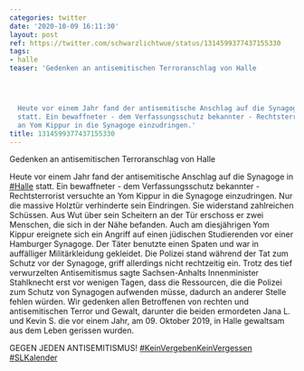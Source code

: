```yaml
---
categories: twitter
date: '2020-10-09 16:11:30'
layout: post
ref: https://twitter.com/schwarzlichtwue/status/1314599377437155330
tags:
- halle
teaser: 'Gedenken an antisemitischen Terroranschlag von Halle




  Heute vor einem Jahr fand der antisemitische Anschlag auf die Synagoge in [#Halle](/t/halle)
  statt. Ein bewaffneter - dem Verfassungsschutz bekannter - Rechtsterrorist versuchte
  an Yom Kippur in die Synagoge einzudringen.'
title: 1314599377437155330
---
```

Gedenken an antisemitischen Terroranschlag von Halle



Heute vor einem Jahr fand der antisemitische Anschlag auf die Synagoge in [#Halle](/t/halle) statt. Ein bewaffneter - dem Verfassungsschutz bekannter - Rechtsterrorist versuchte an Yom Kippur in die Synagoge einzudringen.
Nur die massive Holztür verhinderte sein Eindringen. Sie widerstand zahlreichen Schüssen. Aus Wut über sein Scheitern an der Tür erschoss er zwei Menschen, die sich in der Nähe befanden.
Auch am diesjährigen Yom Kippur ereignete sich ein Angriff auf einen jüdischen Studierenden vor einer Hamburger Synagoge. Der Täter benutzte einen Spaten und war in auffälliger Militärkleidung gekleidet.
Die Polizei stand während der Tat zum Schutz vor der Synagoge, griff allerdings nicht rechtzeitig ein.
Trotz des tief verwurzelten Antisemitismus sagte Sachsen-Anhalts Innenminister Stahlknecht erst vor wenigen Tagen, dass die Ressourcen, die die Polizei zum Schutz von Synagogen aufwenden müsse, dadurch an anderer Stelle fehlen würden.
Wir gedenken allen Betroffenen von rechten und  antisemitischen Terror und Gewalt, darunter die beiden ermordeten Jana L. und Kevin S. die vor einem Jahr, am 09. Oktober 2019, in Halle gewaltsam aus dem Leben gerissen wurden.



GEGEN JEDEN ANTISEMITISMUS!
[#KeinVergebenKeinVergessen](/t/keinvergebenkeinvergessen) [#SLKalender](/t/slkalender)